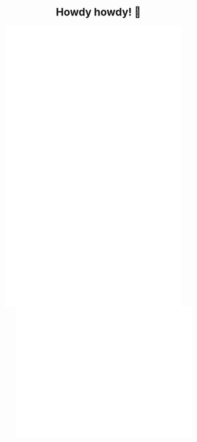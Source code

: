 <h1 align="center">Howdy howdy! 👋</h1>

[<img align="left" width="475" alt="General statistics about xero-lib's GitHub account" src="/general.svg">](#)
[<img align="right" width="475" alt="xero-lib's GitHub achievements" src="/achievements.svg">](#)
